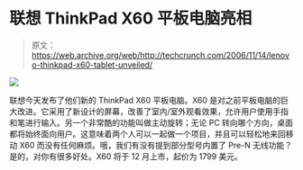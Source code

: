 # 联想 ThinkPad X60 平板电脑亮相

> 原文：<https://web.archive.org/web/http://techcrunch.com/2006/11/14/lenovo-thinkpad-x60-tablet-unveiled/>

![](img/0ea9fe408cea5aa4f3a0197c3efb135e.png)

联想今天发布了他们新的 ThinkPad X60 平板电脑。X60 是对之前平板电脑的巨大改进。它采用了新设计的屏幕，改善了室内/室外观看效果，允许用户使用手指和笔进行输入。另一个非常酷的功能叫做主动旋转；无论 PC 转向哪个方向，桌面都将始终面向用户。这意味着两个人可以一起做一个项目，并且可以轻松地来回移动 X60 而没有任何麻烦。哦，我们有没有提到部分型号内置了 Pre-N 无线功能？是的，对你有很多好处。X60 将于 12 月上市，起价为 1799 美元。
